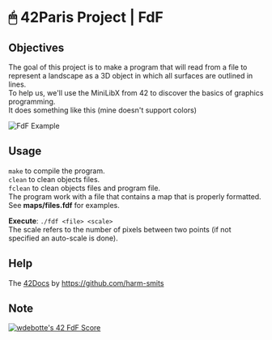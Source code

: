 # 🖱 42Paris Project | FdF

## Objectives

The goal of this project is to make a program that will read from a file to represent a landscape as a 3D object in which all surfaces are outlined in lines.  
To help us, we'll use the MiniLibX from 42 to discover the basics of graphics programming.  
It does something like this (mine doesn't support colors)  

![FdF Example](https://camo.githubusercontent.com/e8a18f587744f859c298afba0b3362024303dfa5e1ae38713677984440fc5ec0/68747470733a2f2f6e736134302e636173696d616765732e636f6d2f696d672f323031392f30312f31362f3139303131363037343831393438303135352e6a7067 "FdF Example")

## Usage

`make` to compile the program.  
`clean` to clean objects files.  
`fclean` to clean objects files and program file.  
The program work with a file that contains a map that is properly formatted. See **maps/files.fdf** for examples.  

**Execute**: `./fdf <file> <scale>`  
The scale refers to the number of pixels between two points (if not specified an auto-scale is done).

## Help

The [42Docs](https://harm-smits.github.io/42docs/libs/minilibx.html "42Docs") by https://github.com/harm-smits

## Note

[![wdebotte's 42 FdF Score](https://badge42.vercel.app/api/v2/cl2zu1sil002509mf9zd91hy6/project/2451229)](https://github.com/JaeSeoKim/badge42)
